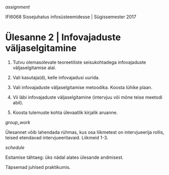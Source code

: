 <div style='display: inline-block;'> <i class="material-icons ikoon teal">assignment</i></div>

IFI6068 Sissejuhatus infosüsteemidesse | Sügissemester 2017

# Ülesanne 2 | Infovajaduste väljaselgitamine

1. Tutvu olemasolevate teoreetiliste seisukohtadega infovajaduste väljaselgitamise alal.

2. Vali kasutaja(d), kelle infovajadusi uurida.

3. Vali infovajaduste väljaselgitamise metoodika. Koosta lühike plaan.

4. Vii läbi infovajaduste väljaselgitamine (intervjuu või mõne teise meetodi abil).

5. Koosta tulemuste kohta ülevaatlik kirjalik aruanne.

<div style='display: inline-block;'> <i class="material-icons ikoon teal">group_work</i></div>

Ülesannet võib lahendada rühmas, kus osa liikmetest on intervjueerija rollis, teised etendavad intervjueeritavaid. Liikmeid 1-3.

<div style='display: inline-block;'> <i class="material-icons ikoon teal">schedule</i></div>

Esitamise tähtaeg: üks nädal alates ülesande andmisest.

Täpsemad juhised praktikumis.